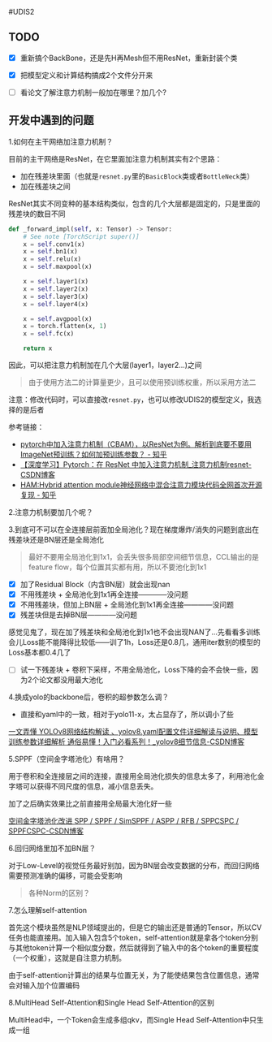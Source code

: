 #UDIS2

## TODO

- [x] 重新搞个BackBone，还是先H再Mesh但不用ResNet，重新封装个类
- [x] 把模型定义和计算结构搞成2个文件分开来
- [ ] 看论文了解注意力机制一般加在哪里？加几个?



## 开发中遇到的问题

1.如何在主干网络加注意力机制？

目前的主干网络是ResNet，在它里面加注意力机制其实有2个思路：

- 加在残差块里面（也就是`resnet.py`里的`BasicBlock`类或者`BottleNeck`类）
- 加在残差块之间

ResNet其实不同变种的基本结构类似，包含的几个大层都是固定的，只是里面的残差块的数目不同

```python
def _forward_impl(self, x: Tensor) -> Tensor:
    # See note [TorchScript super()]
    x = self.conv1(x)
    x = self.bn1(x)
    x = self.relu(x)
    x = self.maxpool(x)

    x = self.layer1(x)
    x = self.layer2(x)
    x = self.layer3(x)
    x = self.layer4(x)

    x = self.avgpool(x)
    x = torch.flatten(x, 1)
    x = self.fc(x)

    return x

```

因此，可以把注意力机制加在几个大层(layer1，layer2...)之间

> 由于使用方法二的计算量更少，且可以使用预训练权重，所以采用方法二

注意：修改代码时，可以直接改`resnet.py`，也可以修改UDIS2的模型定义，我选择的是后者

参考链接：

- [pytorch中加入注意力机制（CBAM），以ResNet为例。解析到底要不要用ImageNet预训练？如何加预训练参数？ - 知乎](https://zhuanlan.zhihu.com/p/99261200)
- [【深度学习】Pytorch：在 ResNet 中加入注意力机制_注意力机制resnet-CSDN博客](https://blog.csdn.net/2303_80346267/article/details/145226698)
- [HAM:Hybrid attention module神经网络中混合注意力模块代码全网首次开源复现 - 知乎](https://zhuanlan.zhihu.com/p/555252748)



2.注意力机制要加几个呢？



3.到底可不可以在全连接层前面加全局池化？现在梯度爆炸/消失的问题到底出在残差块还是BN层还是全局池化

> 最好不要用全局池化到1x1，会丢失很多局部空间细节信息，CCL输出的是feature flow，每个位置其实都有用，所以不要池化到1x1

- [x] 加了Residual Block（内含BN层）就会出现nan
- [x] 不用残差块 + 全局池化到1x1再全连接————没问题
- [x] 不用残差块，但加上BN层 + 全局池化到1x1再全连接————没问题
- [x] 残差块但是去掉BN层————没问题

感觉见鬼了，现在加了残差块和全局池化到1x1也不会出现NAN了...先看看多训练会儿Loss能不能降得比较低——训了1h，Loss还是0.8几，通用iter数别的模型的Loss基本都0.4几了

- [ ] 试一下残差块 + 卷积下采样，不用全局池化，Loss下降的会不会快一些，因为2个论文都没用最大池化



4.换成yolo的backbone后，卷积的超参数怎么调？

- 直接和yaml中的一致，相对于yolo11-x，太占显存了，所以调小了些

[一文弄懂 YOLOv8网络结构解读 、yolov8.yaml配置文件详细解读与说明、模型训练参数详细解析 通俗易懂！入门必看系列！_yolov8细节信息-CSDN博客](https://blog.csdn.net/m0_74823452/article/details/145491780)



5.SPPF（空间金字塔池化）有啥用？

用于卷积和全连接层之间的连接，直接用全局池化损失的信息太多了，利用池化金字塔可以获得不同尺度的信息，减小信息丢失。

加了之后确实效果比之前直接用全局最大池化好一些

[空间金字塔池化改进 SPP / SPPF / SimSPPF / ASPP / RFB / SPPCSPC / SPPFCSPC-CSDN博客](https://blog.csdn.net/weixin_43694096/article/details/126354660)



6.回归网络里加不加BN层？

对于Low-Level的视觉任务最好别加，因为BN层会改变数据的分布，而回归网络需要预测准确的偏移，可能会受影响

> 各种Norm的区别？



7.怎么理解self-attention

首先这个模块虽然是NLP领域提出的，但是它的输出还是普通的Tensor，所以CV任务也能直接用。加入输入包含5个token，self-attention就是拿各个token分别与其他token计算一个相似度分数，然后就得到了输入中的各个token的重要程度（一个权重），这就是自注意力机制。

由于self-attention计算出的结果与位置无关，为了能使结果包含位置信息，通常会对输入加个位置编码



8.MultiHead Self-Attention和Single Head Self-Attention的区别

MultiHead中，一个Token会生成多组qkv，而Single Head Self-Attention中只生成一组
